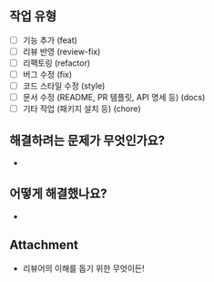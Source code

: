 ## 작업 유형

- [ ] 기능 추가 (feat)
- [ ] 리뷰 반영 (review-fix)
- [ ] 리팩토링 (refactor)
- [ ] 버그 수정 (fix)
- [ ] 코드 스타일 수정 (style)
- [ ] 문서 수정 (README, PR 템플릿, API 명세 등) (docs)
- [ ] 기타 작업 (패키지 설치 등) (chore)

## 해결하려는 문제가 무엇인가요?

-

## 어떻게 해결했나요?

-

## Attachment

- 리뷰어의 이해를 돕기 위한 무엇이든!
